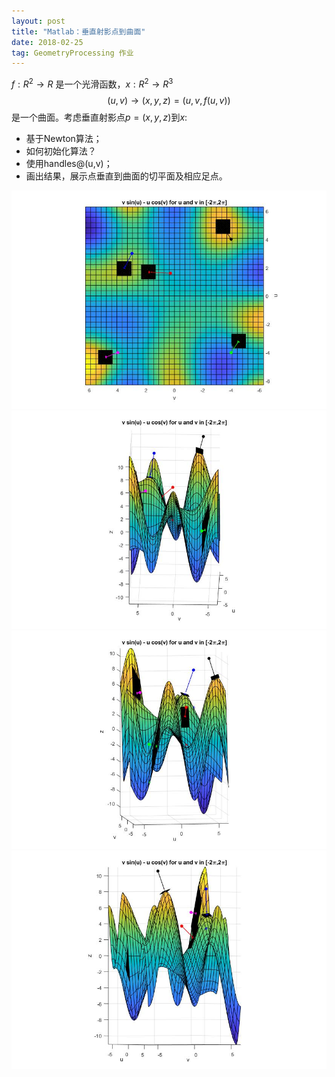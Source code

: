 ```yaml
---
layout: post
title: "Matlab：垂直射影点到曲面"
date: 2018-02-25
tag: GeometryProcessing 作业
---
```

$f: R^2 \to R$ 是一个光滑函数，$x: R^2 \to R^3$
$$(u,v)\to(x,y,z)=(u,v,f(u,v))$$
是一个曲面。考虑垂直射影点$p=(x,y,z)$到$x$:
 - 基于Newton算法；
 - 如何初始化算法？
 - 使用handles@(u,v)；
 - 画出结果，展示点垂直到曲面的切平面及相应足点。

![](/images/posts/gp_homework/11fig_2d.jpg)
![](/images/posts/gp_homework/11fig_3d.jpg)
![](/images/posts/gp_homework/11fig_3d1.jpg)
![](/images/posts/gp_homework/11fig_3d2.jpg)
